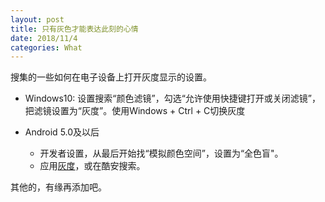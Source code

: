 ```yaml
---
layout: post
title: 只有灰色才能表达此刻的心情
date: 2018/11/4
categories: What
---
```


搜集的一些如何在电子设备上打开灰度显示的设置。

<!--more-->

- Windows10: 设置搜索“颜色滤镜”，勾选“允许使用快捷键打开或关闭滤镜”，把滤镜设置为“灰度”。使用Windows + Ctrl + C切换灰度
- Android 5.0及以后

  - 开发者设置，从最后开始找“模拟颜色空间”，设置为“全色盲"。
  - 应用[灰度](https://github.com/fei-ke/Greyscale)，或在酷安搜索。

其他的，有缘再添加吧。